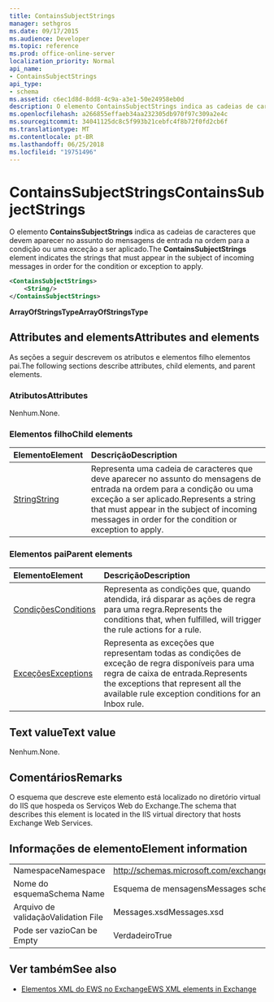 ```yaml
---
title: ContainsSubjectStrings
manager: sethgros
ms.date: 09/17/2015
ms.audience: Developer
ms.topic: reference
ms.prod: office-online-server
localization_priority: Normal
api_name:
- ContainsSubjectStrings
api_type:
- schema
ms.assetid: c6ec1d8d-8dd8-4c9a-a3e1-50e24958eb0d
description: O elemento ContainsSubjectStrings indica as cadeias de caracteres que devem aparecer no assunto do mensagens de entrada na ordem para a condição ou uma exceção a ser aplicado.
ms.openlocfilehash: a266855effaeb34aa232305db970f97c309a2e4c
ms.sourcegitcommit: 34041125dc8c5f993b21cebfc4f8b72f0fd2cb6f
ms.translationtype: MT
ms.contentlocale: pt-BR
ms.lasthandoff: 06/25/2018
ms.locfileid: "19751496"
---
```

# <a name="containssubjectstrings"></a><span data-ttu-id="e1cae-103">ContainsSubjectStrings</span><span class="sxs-lookup"><span data-stu-id="e1cae-103">ContainsSubjectStrings</span></span>

<span data-ttu-id="e1cae-104">O elemento **ContainsSubjectStrings** indica as cadeias de caracteres que devem aparecer no assunto do mensagens de entrada na ordem para a condição ou uma exceção a ser aplicado.</span><span class="sxs-lookup"><span data-stu-id="e1cae-104">The **ContainsSubjectStrings** element indicates the strings that must appear in the subject of incoming messages in order for the condition or exception to apply.</span></span> 
  
```XML
<ContainsSubjectStrings>
    <String/>
</ContainsSubjectStrings>
```

 <span data-ttu-id="e1cae-105">**ArrayOfStringsType**</span><span class="sxs-lookup"><span data-stu-id="e1cae-105">**ArrayOfStringsType**</span></span>
## <a name="attributes-and-elements"></a><span data-ttu-id="e1cae-106">Attributes and elements</span><span class="sxs-lookup"><span data-stu-id="e1cae-106">Attributes and elements</span></span>

<span data-ttu-id="e1cae-107">As seções a seguir descrevem os atributos e elementos filho elementos pai.</span><span class="sxs-lookup"><span data-stu-id="e1cae-107">The following sections describe attributes, child elements, and parent elements.</span></span>
  
### <a name="attributes"></a><span data-ttu-id="e1cae-108">Atributos</span><span class="sxs-lookup"><span data-stu-id="e1cae-108">Attributes</span></span>

<span data-ttu-id="e1cae-109">Nenhum.</span><span class="sxs-lookup"><span data-stu-id="e1cae-109">None.</span></span>
  
### <a name="child-elements"></a><span data-ttu-id="e1cae-110">Elementos filho</span><span class="sxs-lookup"><span data-stu-id="e1cae-110">Child elements</span></span>

|<span data-ttu-id="e1cae-111">**Elemento**</span><span class="sxs-lookup"><span data-stu-id="e1cae-111">**Element**</span></span>|<span data-ttu-id="e1cae-112">**Descrição**</span><span class="sxs-lookup"><span data-stu-id="e1cae-112">**Description**</span></span>|
|:-----|:-----|
|[<span data-ttu-id="e1cae-113">String</span><span class="sxs-lookup"><span data-stu-id="e1cae-113">String</span></span>](string.md) <br/> |<span data-ttu-id="e1cae-114">Representa uma cadeia de caracteres que deve aparecer no assunto do mensagens de entrada na ordem para a condição ou uma exceção a ser aplicado.</span><span class="sxs-lookup"><span data-stu-id="e1cae-114">Represents a string that must appear in the subject of incoming messages in order for the condition or exception to apply.</span></span>  <br/> |
   
### <a name="parent-elements"></a><span data-ttu-id="e1cae-115">Elementos pai</span><span class="sxs-lookup"><span data-stu-id="e1cae-115">Parent elements</span></span>

|<span data-ttu-id="e1cae-116">**Elemento**</span><span class="sxs-lookup"><span data-stu-id="e1cae-116">**Element**</span></span>|<span data-ttu-id="e1cae-117">**Descrição**</span><span class="sxs-lookup"><span data-stu-id="e1cae-117">**Description**</span></span>|
|:-----|:-----|
|[<span data-ttu-id="e1cae-118">Condições</span><span class="sxs-lookup"><span data-stu-id="e1cae-118">Conditions</span></span>](conditions.md) <br/> |<span data-ttu-id="e1cae-119">Representa as condições que, quando atendida, irá disparar as ações de regra para uma regra.</span><span class="sxs-lookup"><span data-stu-id="e1cae-119">Represents the conditions that, when fulfilled, will trigger the rule actions for a rule.</span></span>  <br/> |
|[<span data-ttu-id="e1cae-120">Exceções</span><span class="sxs-lookup"><span data-stu-id="e1cae-120">Exceptions</span></span>](exceptions.md) <br/> |<span data-ttu-id="e1cae-121">Representa as exceções que representam todas as condições de exceção de regra disponíveis para uma regra de caixa de entrada.</span><span class="sxs-lookup"><span data-stu-id="e1cae-121">Represents the exceptions that represent all the available rule exception conditions for an Inbox rule.</span></span>  <br/> |
   
## <a name="text-value"></a><span data-ttu-id="e1cae-122">Text value</span><span class="sxs-lookup"><span data-stu-id="e1cae-122">Text value</span></span>

<span data-ttu-id="e1cae-123">Nenhum.</span><span class="sxs-lookup"><span data-stu-id="e1cae-123">None.</span></span>
  
## <a name="remarks"></a><span data-ttu-id="e1cae-124">Comentários</span><span class="sxs-lookup"><span data-stu-id="e1cae-124">Remarks</span></span>

<span data-ttu-id="e1cae-125">O esquema que descreve este elemento está localizado no diretório virtual do IIS que hospeda os Serviços Web do Exchange.</span><span class="sxs-lookup"><span data-stu-id="e1cae-125">The schema that describes this element is located in the IIS virtual directory that hosts Exchange Web Services.</span></span>
  
## <a name="element-information"></a><span data-ttu-id="e1cae-126">Informações de elemento</span><span class="sxs-lookup"><span data-stu-id="e1cae-126">Element information</span></span>

|||
|:-----|:-----|
|<span data-ttu-id="e1cae-127">Namespace</span><span class="sxs-lookup"><span data-stu-id="e1cae-127">Namespace</span></span>  <br/> |http://schemas.microsoft.com/exchange/services/2006/messages  <br/> |
|<span data-ttu-id="e1cae-128">Nome do esquema</span><span class="sxs-lookup"><span data-stu-id="e1cae-128">Schema Name</span></span>  <br/> |<span data-ttu-id="e1cae-129">Esquema de mensagens</span><span class="sxs-lookup"><span data-stu-id="e1cae-129">Messages schema</span></span>  <br/> |
|<span data-ttu-id="e1cae-130">Arquivo de validação</span><span class="sxs-lookup"><span data-stu-id="e1cae-130">Validation File</span></span>  <br/> |<span data-ttu-id="e1cae-131">Messages.xsd</span><span class="sxs-lookup"><span data-stu-id="e1cae-131">Messages.xsd</span></span>  <br/> |
|<span data-ttu-id="e1cae-132">Pode ser vazio</span><span class="sxs-lookup"><span data-stu-id="e1cae-132">Can be Empty</span></span>  <br/> |<span data-ttu-id="e1cae-133">Verdadeiro</span><span class="sxs-lookup"><span data-stu-id="e1cae-133">True</span></span>  <br/> |
   
## <a name="see-also"></a><span data-ttu-id="e1cae-134">Ver também</span><span class="sxs-lookup"><span data-stu-id="e1cae-134">See also</span></span>



- [<span data-ttu-id="e1cae-135">Elementos XML do EWS no Exchange</span><span class="sxs-lookup"><span data-stu-id="e1cae-135">EWS XML elements in Exchange</span></span>](ews-xml-elements-in-exchange.md)

